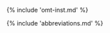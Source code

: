 <!-- section: installation and customization -->
{% include 'omt-inst.md' %}

{% include 'abbreviations.md' %}